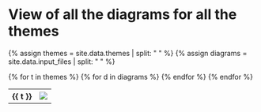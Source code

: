 # View of all the diagrams for all the themes

{% assign themes = site.data.themes | split: " " %}
{% assign diagrams = site.data.input_files | split: " " %}
<table>
{% for t in themes %}
  <tr>
    <th>{{ t }}</th>
  {% for d in diagrams %}
    <td>
      <img src="../gallery/img/{{ d }}-{{ t }}.svg">
    </td>
  {% endfor %}
  </tr>
  {% endfor %}
</table>
